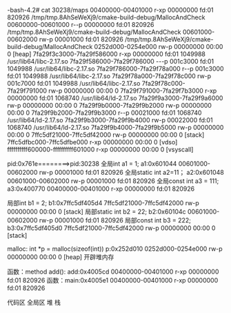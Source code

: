 -bash-4.2# cat 30238/maps
00400000-00401000 r-xp 00000000 fd:01 820926                             /tmp/tmp.8AhSeWeXj9/cmake-build-debug/MallocAndCheck
00600000-00601000 r--p 00000000 fd:01 820926                             /tmp/tmp.8AhSeWeXj9/cmake-build-debug/MallocAndCheck
00601000-00602000 rw-p 00001000 fd:01 820926                             /tmp/tmp.8AhSeWeXj9/cmake-build-debug/MallocAndCheck
0252d000-0254e000 rw-p 00000000 00:00 0                                  [heap]
7fa29f3c3000-7fa29f586000 r-xp 00000000 fd:01 1049988                    /usr/lib64/libc-2.17.so
7fa29f586000-7fa29f786000 ---p 001c3000 fd:01 1049988                    /usr/lib64/libc-2.17.so
7fa29f786000-7fa29f78a000 r--p 001c3000 fd:01 1049988                    /usr/lib64/libc-2.17.so
7fa29f78a000-7fa29f78c000 rw-p 001c7000 fd:01 1049988                    /usr/lib64/libc-2.17.so
7fa29f78c000-7fa29f791000 rw-p 00000000 00:00 0 
7fa29f791000-7fa29f7b3000 r-xp 00000000 fd:01 1068740                    /usr/lib64/ld-2.17.so
7fa29f9a3000-7fa29f9a6000 rw-p 00000000 00:00 0 
7fa29f9b0000-7fa29f9b2000 rw-p 00000000 00:00 0 
7fa29f9b2000-7fa29f9b3000 r--p 00021000 fd:01 1068740                    /usr/lib64/ld-2.17.so
7fa29f9b3000-7fa29f9b4000 rw-p 00022000 fd:01 1068740                    /usr/lib64/ld-2.17.so
7fa29f9b4000-7fa29f9b5000 rw-p 00000000 00:00 0 
7ffc5df21000-7ffc5df42000 rw-p 00000000 00:00 0                          [stack]
7ffc5dfbc000-7ffc5dfbe000 r-xp 00000000 00:00 0                          [vdso]
ffffffffff600000-ffffffffff601000 r-xp 00000000 00:00 0                  [vsyscall]

pid:0x761e========>pid:30238
全局int a1 = 1;                         a1:0x601044    00601000-00602000 rw-p 00001000 fd:01 820926
全局static int a2=11；           a2:0x601048   00601000-00602000 rw-p 00001000 fd:01 820926
全局const int a3 = 111;         a3:0x400770    00400000-00401000 r-xp 00000000 fd:01 820926

局部int b1 = 2;                       b1:0x7ffc5df405d4     7ffc5df21000-7ffc5df42000 rw-p 00000000 00:00 0        [stack]
局部static int b2 = 22;          b2:0x60104c               00601000-00602000 rw-p 00001000 fd:01 820926
局部const int b3 = 222;       b3:0x7ffc5df405d0     7ffc5df21000-7ffc5df42000 rw-p 00000000 00:00 0        [stack]

malloc: int *p = malloc(sizeof(int))           p:0x252d010           0252d000-0254e000 rw-p 00000000 00:00 0      [heap] 开辟堆内存





函数：method  add():       add:0x4005cd    00400000-00401000 r-xp 00000000 fd:01 820926
函数：main:0x4005e1     00400000-00401000 r-xp 00000000 fd:01 820926





代码区     全局区    堆   栈